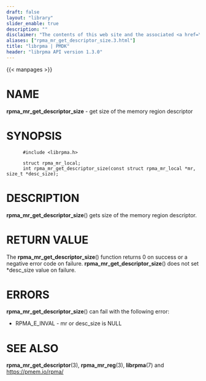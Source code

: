 ```yaml
---
draft: false
layout: "library"
slider_enable: true
description: ""
disclaimer: "The contents of this web site and the associated <a href=\"https://github.com/pmem\">GitHub repositories</a> are BSD-licensed open source."
aliases: ["rpma_mr_get_descriptor_size.3.html"]
title: "librpma | PMDK"
header: "librpma API version 1.3.0"
---
```

{{< manpages >}}

[comment]: <> (SPDX-License-Identifier: BSD-3-Clause)
[comment]: <> (Copyright 2020-2023, Intel Corporation)

# NAME

**rpma_mr_get_descriptor_size** - get size of the memory region
descriptor

# SYNOPSIS

          #include <librpma.h>

          struct rpma_mr_local;
          int rpma_mr_get_descriptor_size(const struct rpma_mr_local *mr, size_t *desc_size);

# DESCRIPTION

**rpma_mr_get_descriptor_size**() gets size of the memory region
descriptor.

# RETURN VALUE

The **rpma_mr_get_descriptor_size**() function returns 0 on success or a
negative error code on failure. **rpma_mr_get_descriptor_size**() does
not set \*desc_size value on failure.

# ERRORS

**rpma_mr_get_descriptor_size**() can fail with the following error:

-   RPMA_E\_INVAL - mr or desc_size is NULL

# SEE ALSO

**rpma_mr_get_descriptor**(3), **rpma_mr_reg**(3), **librpma**(7) and
https://pmem.io/rpma/
